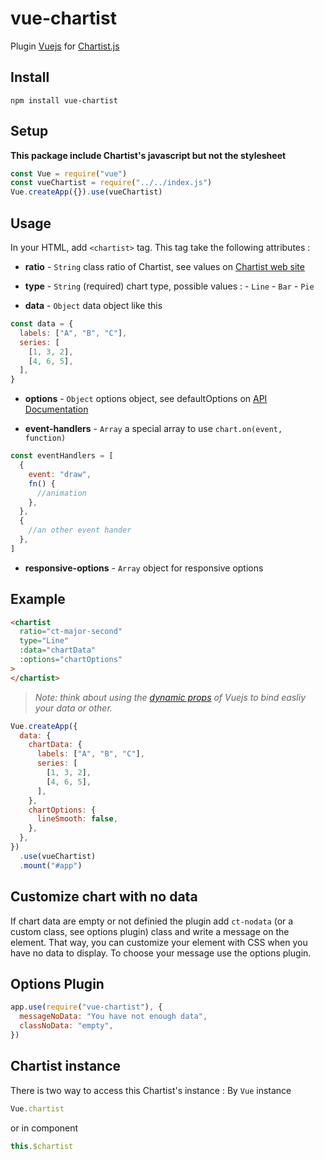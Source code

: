 # vue-chartist

Plugin [Vuejs](http://vuejs.org/) for [Chartist.js](https://gionkunz.github.io/chartist-js)

## Install

```
npm install vue-chartist
```

## Setup

**This package include Chartist's javascript but not the stylesheet**

```javascript
const Vue = require("vue")
const vueChartist = require("../../index.js")
Vue.createApp({}).use(vueChartist)
```

## Usage

In your HTML, add `<chartist>` tag. This tag take the following attributes :

- **ratio** - `String`
  class ratio of Chartist, see values on [Chartist web site](https://gionkunz.github.io/chartist-js/getting-started.html#as-simple-as-it-can-get)

- **type** - `String` (required)
  chart type, possible values : - `Line` - `Bar` - `Pie`

- **data** - `Object`
  data object like this

```javascript
const data = {
  labels: ["A", "B", "C"],
  series: [
    [1, 3, 2],
    [4, 6, 5],
  ],
}
```

- **options** - `Object`
  options object, see defaultOptions on [API Documentation](https://gionkunz.github.io/chartist-js/api-documentation.html)

- **event-handlers** - `Array`
  a special array to use `chart.on(event, function)`

```javascript
const eventHandlers = [
  {
    event: "draw",
    fn() {
      //animation
    },
  },
  {
    //an other event hander
  },
]
```

- **responsive-options** - `Array`
  object for responsive options

## Example

```html
<chartist
  ratio="ct-major-second"
  type="Line"
  :data="chartData"
  :options="chartOptions"
>
</chartist>
```

> _Note: think about using the [dynamic props](http://vuejs.org/guide/components.html#Dynamic_Props) of Vuejs to bind easliy your data or other._

```javascript
Vue.createApp({
  data: {
    chartData: {
      labels: ["A", "B", "C"],
      series: [
        [1, 3, 2],
        [4, 6, 5],
      ],
    },
    chartOptions: {
      lineSmooth: false,
    },
  },
})
  .use(vueChartist)
  .mount("#app")
```

## Customize chart with no data

If chart data are empty or not definied the plugin add `ct-nodata` (or a custom class, see options plugin) class and write a message on the element.
That way, you can customize your element with CSS when you have no data to display. To choose your message use the options plugin.

## Options Plugin

```javascript
app.use(require("vue-chartist"), {
  messageNoData: "You have not enough data",
  classNoData: "empty",
})
```

## Chartist instance

There is two way to access this Chartist's instance :
By `Vue` instance

```javascript
Vue.chartist
```

or in component

```javascript
this.$chartist
```
